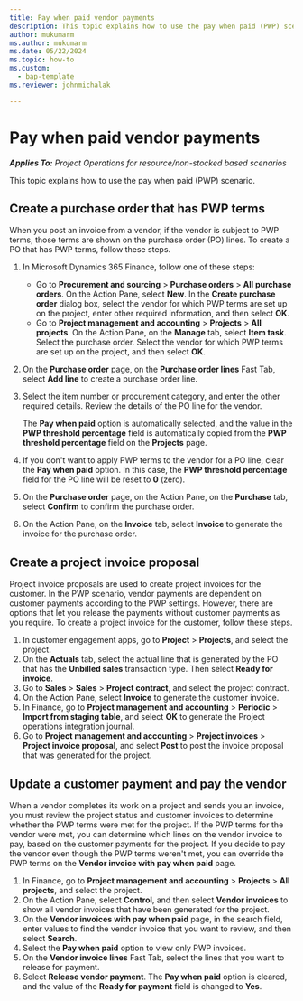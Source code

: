 ```yaml
---
title: Pay when paid vendor payments
description: This topic explains how to use the pay when paid (PWP) scenario. 
author: mukumarm
ms.author: mukumarm
ms.date: 05/22/2024
ms.topic: how-to
ms.custom: 
  - bap-template
ms.reviewer: johnmichalak 

---
```


# Pay when paid vendor payments

_**Applies To:** Project Operations for resource/non-stocked based scenarios_

This topic explains how to use the pay when paid (PWP) scenario.

## Create a purchase order that has PWP terms

When you post an invoice from a vendor, if the vendor is subject to PWP terms, those terms are shown on the purchase order (PO) lines. To create a PO that has PWP terms, follow these steps.

1. In Microsoft Dynamics 365 Finance, follow one of these steps:

    - Go to **Procurement and sourcing** \> **Purchase orders** \> **All purchase orders**. On the Action Pane, select **New**. In the **Create purchase order** dialog box, select the vendor for which PWP terms are set up on the project, enter other required information, and then select **OK**.
    - Go to **Project management and accounting** \> **Projects** \> **All projects**. On the Action Pane, on the **Manage** tab, select **Item task**. Select the purchase order. Select the vendor for which PWP terms are set up on the project, and then select **OK**.

2. On the **Purchase order** page, on the **Purchase order lines** Fast Tab, select **Add line** to create a purchase order line.
3. Select the item number or procurement category, and enter the other required details. Review the details of the PO line for the vendor.

    The **Pay when paid** option is automatically selected, and the value in the **PWP threshold percentage** field is automatically copied from the **PWP threshold percentage** field on the **Projects** page.

4. If you don't want to apply PWP terms to the vendor for a PO line, clear the **Pay when paid** option. In this case, the **PWP threshold percentage** field for the PO line will be reset to **0** (zero).
5. On the **Purchase order** page, on the Action Pane, on the **Purchase** tab, select **Confirm** to confirm the purchase order.
6. On the Action Pane, on the **Invoice** tab, select **Invoice** to generate the invoice for the purchase order.

## Create a project invoice proposal

Project invoice proposals are used to create project invoices for the customer. In the PWP scenario, vendor payments are dependent on customer payments according to the PWP settings. However, there are options that let you release the payments without customer payments as you require. To create a project invoice for the customer, follow these steps.

1. In customer engagement apps, go to **Project** \> **Projects**, and select the project.
2. On the **Actuals** tab, select the actual line that is generated by the PO that has the **Unbilled sales** transaction type. Then select **Ready for invoice**.
3. Go to **Sales** \> **Sales** \> **Project contract**, and select the project contract.
4. On the Action Pane, select **Invoice** to generate the customer invoice.
5. In Finance, go to **Project management and accounting** \> **Periodic** \> **Import from staging table**, and select **OK** to generate the Project operations integration journal.
6. Go to **Project management and accounting** \> **Project invoices** \> **Project invoice proposal**, and select **Post** to post the invoice proposal that was generated for the project.

## Update a customer payment and pay the vendor

When a vendor completes its work on a project and sends you an invoice, you must review the project status and customer invoices to determine whether the PWP terms were met for the project. If the PWP terms for the vendor were met, you can determine which lines on the vendor invoice to pay, based on the customer payments for the project. If you decide to pay the vendor even though the PWP terms weren't met, you can override the PWP terms on the **Vendor invoice with pay when paid** page.

1. In Finance, go to **Project management and accounting** \> **Projects** \> **All projects**, and select the project.
2. On the Action Pane, select **Control**, and then select **Vendor invoices** to show all vendor invoices that have been generated for the project.
3. On the **Vendor invoices with pay when paid** page, in the search field, enter values to find the vendor invoice that you want to review, and then select **Search**.
4. Select the **Pay when paid** option to view only PWP invoices.
5. On the **Vendor invoice lines** Fast Tab, select the lines that you want to release for payment.
6. Select **Release vendor payment**. The **Pay when paid** option is cleared, and the value of the **Ready for payment** field is changed to **Yes**.
